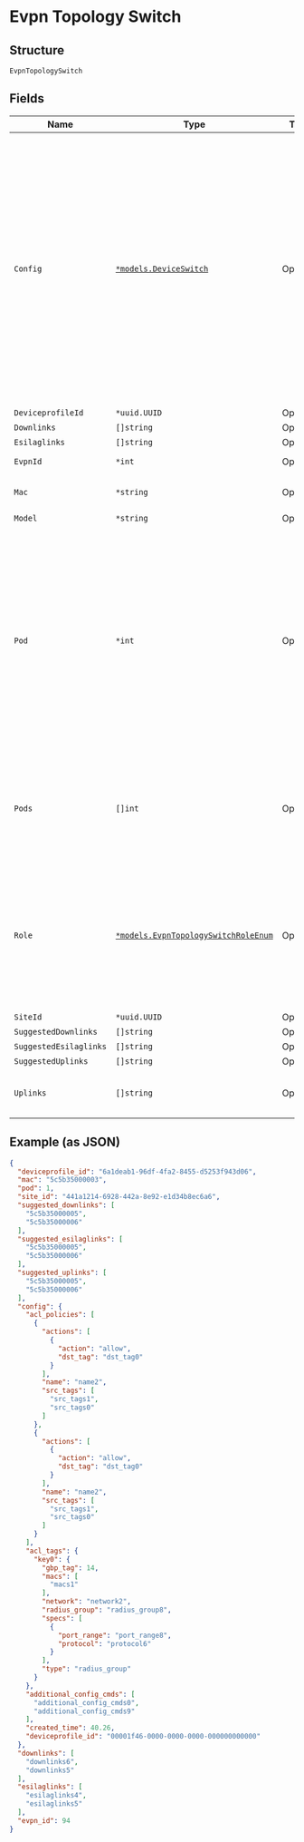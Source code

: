 
# Evpn Topology Switch

## Structure

`EvpnTopologySwitch`

## Fields

| Name | Type | Tags | Description |
|  --- | --- | --- | --- |
| `Config` | [`*models.DeviceSwitch`](../../doc/models/device-switch.md) | Optional | Switch Configuration.<br>You can configure `port_usages` and `networks` settings at the device level, but most of the time it's better use the Site Setting to achieve better consistency and be able to re-use the same settings across switches entries defined here will "replace" those defined in Site Setting/Network Template |
| `DeviceprofileId` | `*uuid.UUID` | Optional | - |
| `Downlinks` | `[]string` | Optional | - |
| `Esilaglinks` | `[]string` | Optional | - |
| `EvpnId` | `*int` | Optional | **Constraints**: `>= 1` |
| `Mac` | `*string` | Optional | **Constraints**: *Minimum Length*: `1` |
| `Model` | `*string` | Optional | - |
| `Pod` | `*int` | Optional | optionally, for distribution / access / esilag-access, they can be placed into different pods. e.g.<br><br>* for CLOS, to group dist / access switches into pods<br>* for ERB/CRB, to group dist / esilag-access into pods<br>**Default**: `1`<br>**Constraints**: `>= 1`, `<= 255` |
| `Pods` | `[]int` | Optional | by default, core switches are assumed to be connecting all pods.<br>if you want to limit the pods, you can specify pods. |
| `Role` | [`*models.EvpnTopologySwitchRoleEnum`](../../doc/models/evpn-topology-switch-role-enum.md) | Optional | use `role`==`none` to remove a switch from the topology. enum: `access`, `collapsed-core`, `core`, `distribution`, `esilag-access`, `none`<br>**Constraints**: *Minimum Length*: `1` |
| `SiteId` | `*uuid.UUID` | Optional | - |
| `SuggestedDownlinks` | `[]string` | Optional | - |
| `SuggestedEsilaglinks` | `[]string` | Optional | - |
| `SuggestedUplinks` | `[]string` | Optional | - |
| `Uplinks` | `[]string` | Optional | if not specified in the request, suggested ones will be used |

## Example (as JSON)

```json
{
  "deviceprofile_id": "6a1deab1-96df-4fa2-8455-d5253f943d06",
  "mac": "5c5b35000003",
  "pod": 1,
  "site_id": "441a1214-6928-442a-8e92-e1d34b8ec6a6",
  "suggested_downlinks": [
    "5c5b35000005",
    "5c5b35000006"
  ],
  "suggested_esilaglinks": [
    "5c5b35000005",
    "5c5b35000006"
  ],
  "suggested_uplinks": [
    "5c5b35000005",
    "5c5b35000006"
  ],
  "config": {
    "acl_policies": [
      {
        "actions": [
          {
            "action": "allow",
            "dst_tag": "dst_tag0"
          }
        ],
        "name": "name2",
        "src_tags": [
          "src_tags1",
          "src_tags0"
        ]
      },
      {
        "actions": [
          {
            "action": "allow",
            "dst_tag": "dst_tag0"
          }
        ],
        "name": "name2",
        "src_tags": [
          "src_tags1",
          "src_tags0"
        ]
      }
    ],
    "acl_tags": {
      "key0": {
        "gbp_tag": 14,
        "macs": [
          "macs1"
        ],
        "network": "network2",
        "radius_group": "radius_group8",
        "specs": [
          {
            "port_range": "port_range8",
            "protocol": "protocol6"
          }
        ],
        "type": "radius_group"
      }
    },
    "additional_config_cmds": [
      "additional_config_cmds0",
      "additional_config_cmds9"
    ],
    "created_time": 40.26,
    "deviceprofile_id": "00001f46-0000-0000-0000-000000000000"
  },
  "downlinks": [
    "downlinks6",
    "downlinks5"
  ],
  "esilaglinks": [
    "esilaglinks4",
    "esilaglinks5"
  ],
  "evpn_id": 94
}
```

